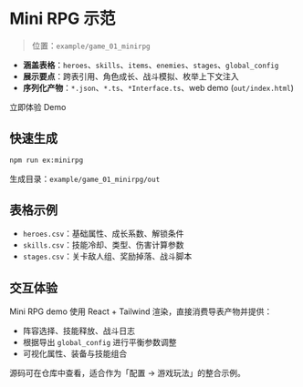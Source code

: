 <script setup>
import { withBase } from 'vitepress'

const demoUrl = withBase('/examples/minirpg/index.html')
</script>

# Mini RPG 示范

> 位置：`example/game_01_minirpg`

- **涵盖表格**：`heroes`、`skills`、`items`、`enemies`、`stages`、`global_config`
- **展示要点**：跨表引用、角色成长、战斗模拟、枚举上下文注入
- **序列化产物**：`*.json`、`*.ts`、`*Interface.ts`、web demo (`out/index.html`)

<a class="vp-doc-button primary" :href="demoUrl" target="_blank" rel="noopener">
  立即体验 Demo
</a>

## 快速生成

```bash
npm run ex:minirpg
```

生成目录：`example/game_01_minirpg/out`

## 表格示例

- `heroes.csv`：基础属性、成长系数、解锁条件
- `skills.csv`：技能冷却、类型、伤害计算参数
- `stages.csv`：关卡敌人组、奖励掉落、战斗脚本

## 交互体验

Mini RPG demo 使用 React + Tailwind 渲染，直接消费导表产物并提供：

- 阵容选择、技能释放、战斗日志
- 根据导出 `global_config` 进行平衡参数调整
- 可视化属性、装备与技能组合

源码可在仓库中查看，适合作为「配置 → 游戏玩法」的整合示例。
